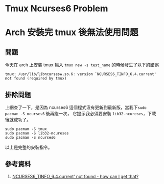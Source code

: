 # Tmux Ncurses6 Problem


# Arch 安裝完 tmux 後無法使用問題

## 問題
今天在 arch 上安裝 tmux 輸入 ```tmux new -s test_name``` 的時候發生了以下的錯誤

<!--more-->
```bash=
tmux: /usr/lib/libncursesw.so.6: version `NCURSES6_TINFO_6.4.current' not found (required by tmux)
```

## 排除問題
上網查了一下，是因為 ncurses6 這個程式沒有更新到最新版，當我下```sudo pacman -S ncurses6``` 後再跑一次，
它提示我必須要安裝 ```lib32-ncureses```，下載後就成功了。

```
sudo pacman -S tmux
sudo pacman -S lib32-ncureses
sudo pacman -S ncurses6
```

以上是完整的安裝指令。

## 參考資料
1. [NCURSES6_TINFO_6.4.current' not found - how can I get that?](https://bbs.archlinux.org/viewtopic.php?id=286247)


